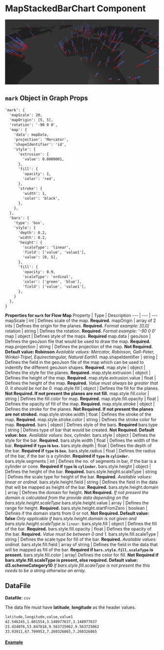# MapStackedBarChart Component

![MapStackedBarChart](../imgs/MapStackedBarChart.png)

## `mark` Object in Graph Props
```
'mark': {
  'mapScale': 20,
  'mapOrigin': [5, 5],
  'rotation': '-90 0 0',
  'map': {
    'data': mapData,
    'projection': 'Mercator',
    'shapeIdentifier': 'id',
    'style': {
      'extrusion': {
        'value': 0.0000001,
      },
      'fill': {
        'opacity': 1,
        'color': 'red',
      },
      'stroke': {
        'width': 1,
        'color': 'black',
      },
    },
  },
  'bars': {
    'type': 'box',
    'style': {
      'depth': 0.2,
      'width': 0.2,
      'height': {
        'scaleType': 'linear',
        'field': ['value', 'value1'],
        'value': [0, 5],
      },
      'fill': {
        'opacity': 0.9,
        'scaleType': 'ordinal',
        'color': ['green', 'blue'],
        'field': ['value', 'value1'],
      },
    }
  },
}
```

__Properties for `mark` for Flow Map__
Property | Type | Description
--- | --- | ---
mapScale | int | Defines scale of the map. __Required.__
mapOrigin | array of 2 ints | Defines the origin for the planes. __Required.__ _Format example: [0,0]_
rotation | string | Defines the rotation. __Required.__ _Format example: '-90 0 0'_
map | object | Defines style of the maps. __Required__
map.data | geoJson | Defines the geoJson file that would be used to draw the map. __Required.__
map.projection | string | Defines the projection of the map. __Not Required. Default value: Robinson__ _Available values: Mercator, Robinson, Gall-Peter, Winkel-Tripel, Equirectangular, Natural Earth1._
map.shapeIdentifier | string | Defines the field in the geoJson file of the map which can be used to indentify the different geoJson shapes. __Required.__
map.style | object | Defines the style for the planes. __Required.__
map.style.extrusion | object | Defines the height of the map. __Required.__
map.style.extrusion.value | float | Defines the height of the map. __Required.__ _Value must always be greater that 0. It should be not be 0._
map.style.fill | object | Defines the fill for the planes. __Not Required. If not present the planes are not fill.__
map.style.fill.color | string | Defines the fill color for map. __Required.__
map.style.fill.opacity | float | Defines the opacity of fill of the map. __Required.__
map.style.stroke | object | Defines the stroke for the planes. __Not Required. If not present the planes are not stroked.__
map.style.stroke.width | float | Defines the stroke of the map. __Required.__
map.style.stroke.color | string | Defines the stroke color for map. __Required.__
bars | object | Defines style of the bars. __Required__
bars.type | string | Defines type of bar that would be created. __Not Required. Default value: box__. _Available values: box, cylinder._
bars.style | object | Defines the style for the bar. __Required.__
bars.style.width | float | Defines the width of the bar. __Required if `type` is `box`.__ 
bars.style.depth | float | Defines the depth of the bar.  __Required if `type` is `box`.__ 
bars.style.radius | float | Defines the radius of the bar, if the bar is a cylinder. __Required if `type` is `cylinder`.__ 
bars.style.segments | int | Defines the no. of segments in bar, if the bar is a cylinder or cone. __Required if `type` is `cylinder`.__ 
bars.style.height | object | Defines the height of the bar. __Required.__
bars.style.height.scaleType | string | Defines the scale type for height of the bar. __Required.__ _Available values: linear or ordinal._
bars.style.height.field | string | Defines the field in the data that will be mapped as height of the bar. __Required.__
bars.style.height.domain | array | Defines the domain for height. __Not Required.__ _If not present the domain is calculated from the provide data depending on the bars.style.height.scaleType_
bars.style.height.value | array | Defines the range for height. __Required.__
bars.style.height.startFromZero | boolean | Defines if the domain starts from 0 or not. __Not Required. Default value: false__ _Only applicable if bars.style.height.domain is not given and bars.style.height.scaleType is `linear`._
bars.style.fill | object | Defines the fill of the bar. __Required.__
bars.style.fill.opacity | float | Defines the opacity of the bar. __Required.__ _Value must be between 0 and 1._
bars.style.fill.scaleType | string | Defines the scale type for fill of the bar. __Required.__ _Available values: ordinal._
bars.style.fill.field | array of string | Defines the field in the data that will be mapped as fill of the bar. __Required if `bars.style.fill.scaleType` is present.__
bars.style.fill.color | array| Defines the color for fill. __Not Required if bars.style.fill.scaleType is present, else required. Default value: d3.schemeCategory10__ _If bars.style.fill.scaleType is not present the this needs to be a string otherwise an array._

## DataFile

**Datafile**: `csv`

The data file must have **latitude**, **longitude** as the header values.

```
latitude,longitude,value,value1
42.546245,1.601554,3.148977637,3.148977637
23.424076,53.847818,9.563725062,9.563725062
33.93911,67.709953,7.260326865,7.260326865
```

#### [Example](../examples/MapStackedBarChart.js)